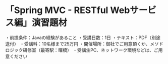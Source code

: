 # 「Spring MVC - RESTful Webサービス編」演習題材
・前提条件：Javaの経験があること
・受講日数：1日
・テキスト：PDF（別途送付）
・受講料：10名様まで25万円
・開催場所：御社でご用意頂くか、メソドロジック研修室（最寄駅：曙橋）
・受講生PC、ネットワーク環境などは、ご用意ください
